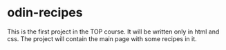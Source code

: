 # odin-recipes
This is the first project in the TOP course. 
It will be written only in html and css.
The project will contain the main page with some recipes in it.

